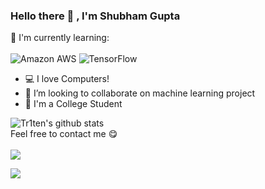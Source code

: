 ### Hello there 👋 , I'm Shubham Gupta



:page_with_curl: I'm currently learning: 
  <br><br>
  ![Amazon AWS](https://img.shields.io/badge/Amazon%20AWS-232F3E?style=flat-square&logo=amazon-aws)
  ![TensorFlow](https://img.shields.io/badge/TensorFlow-%23FF6F00.svg?style=for-the-badge&logo=TensorFlow&logoColor=white)
- :computer: I love Computers! 
- 👯 I’m looking to collaborate on machine learning project
- :school: I'm a College Student 

![Tr1ten's github stats](https://bad-apple-github-readme.vercel.app/api?show_bg=1&username=tr1ten)
<br>
Feel free to contact me :yum:
<br><br>
[<img src="https://img.shields.io/badge/Telegram-%40Triten-blue">](https://t.me/Tri1_0)

[<img src="https://img.shields.io/badge/Email-shubh.blog%40gmail-red">](mailto:shubhi.blog@gmail.com)
